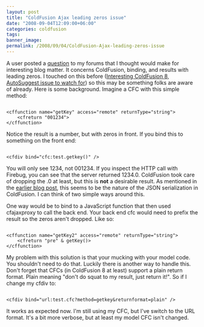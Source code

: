 ```yaml
---
layout: post
title: "ColdFusion Ajax leading zeros issue"
date: "2008-09-04T12:09:00+06:00"
categories: coldfusion 
tags: 
banner_image: 
permalink: /2008/09/04/ColdFusion-Ajax-leading-zeros-issue
---
```


A user posted a <a href="http://www.raymondcamden.com/forums/messages.cfm?threadid=2DFAB65D-19B9-E658-9D259B4BEB23A161&#top">question</a> to my forums that I thought would make for interesting blog matter. It concerns ColdFusion, binding, and results with leading zeros. I touched on this before (<a href="http://www.coldfusionjedi.com/index.cfm/2008/3/17/Interesting-ColdFusion-8-AutoSuggest-issue-to-watch-for">Interesting ColdFusion 8, AutoSuggest issue to watch for</a>) so this may be something folks are aware of already. Here is some background. Imagine a CFC with this simple method:
<!--more-->
<code>
&lt;cffunction name="getKey" access="remote" returnType="string"&gt;
	&lt;cfreturn "001234"&gt;
&lt;/cffunction&gt;
</code>

Notice the result is a number, but with zeros in front. If you bind this to something on the front end:

<code>
&lt;cfdiv bind="cfc:test.getkey()" /&gt;
</code>

You will only see 1234, not 001234. If you inspect the HTTP call with Firebug, you can see that the server returned 1234.0. ColdFusion took care of dropping the .0 at least, but this is <b>not</b> a desirable result. As mentioned in the <a href="http://www.coldfusionjedi.com/index.cfm/2008/3/17/Interesting-ColdFusion-8-AutoSuggest-issue-to-watch-for">earlier blog post</a>, this seems to be the nature of the JSON serialization in ColdFusion. I can think of two simple ways around this.

One way would be to bind to a JavaScript function that then used cfajaxproxy to call the back end. Your back end cfc would need to prefix the result so the zeros aren't dropped. Like so:

<code>
&lt;cffunction name="getKey2" access="remote" returnType="string"&gt;
	&lt;cfreturn "pre" & getKey()&gt;
&lt;/cffunction&gt;
</code>

My problem with this solution is that your mucking with your model code. You shouldn't need to do that. Luckily there is another way to handle this. Don't forget that CFCs (in ColdFusion 8 at least) support a plain return format. Plain meaning "don't do squat to my result, just return it!". So if I change my cfdiv to:

<code>
&lt;cfdiv bind="url:test.cfc?method=getkey&returnformat=plain" /&gt;
</code>

It works as expected now. I'm still using my CFC, but I've switch to the URL format. It's a bit more verbose, but at least my model CFC isn't changed.